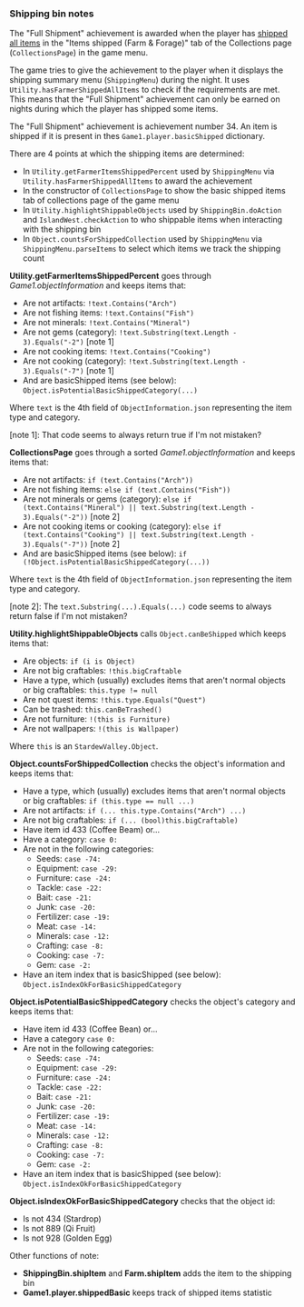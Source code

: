 ### Shipping bin notes

[svw:Shipping]: https://stardewvalleywiki.com/Shipping

The "Full Shipment" achievement is awarded when the player has [shipped all items](svw:Shipping) in the "Items shipped (Farm & Forage)" tab of the Collections page (`CollectionsPage`) in the game menu.

The game tries to give the achievement to the player when it displays the shipping summary menu (`ShippingMenu`) during the night. It uses `Utility.hasFarmerShippedAllItems` to check if the requirements are met. This means that the "Full Shipment" achievement can only be earned on nights during which the player has shipped some items.

The "Full Shipment" achievement is achievement number 34. An item is shipped if it is present in thes `Game1.player.basicShipped` dictionary.

There are 4 points at which the shipping items are determined:
- In `Utility.getFarmerItemsShippedPercent` used by `ShippingMenu` via `Utility.hasFarmerShippedAllItems` to award the achievement
- In the constructor of `CollectionsPage` to show the basic shipped items tab of collections page of the game menu
- In `Utility.highlightShippableObjects` used by `ShippingBin.doAction` and `IslandWest.checkAction` to who shippable items when interacting with the shipping bin
- In `Object.countsForShippedCollection` used by `ShippingMenu` via `ShippingMenu.parseItems` to select which items we track the shipping count

**Utility.getFarmerItemsShippedPercent** goes through _Game1.objectInformation_ and keeps items that:
- Are not artifacts: `!text.Contains("Arch")`
- Are not fishing items: `!text.Contains("Fish")`
- Are not minerals: `!text.Contains("Mineral")`
- Are not gems (category): `!text.Substring(text.Length - 3).Equals("-2")` [note 1]
- Are not cooking items: `!text.Contains("Cooking")`
- Are not cooking (category): `!text.Substring(text.Length - 3).Equals("-7")` [note 1]
- And are basicShipped items (see below): `Object.isPotentialBasicShippedCategory(...)`

Where `text` is the 4th field of `ObjectInformation.json` representing the item type and category.

\[note 1]: That code seems to always return true if I'm not mistaken?

**CollectionsPage** goes through a sorted _Game1.objectInformation_ and keeps items that:
- Are not artifacts: `if (text.Contains("Arch"))`
- Are not fishing items: `else if (text.Contains("Fish"))`
- Are not minerals or gems (category): `else if (text.Contains("Mineral") || text.Substring(text.Length - 3).Equals("-2"))` [note 2]
- Are not cooking items or cooking (category): `else if (text.Contains("Cooking") || text.Substring(text.Length - 3).Equals("-7"))` [note 2]
- And are basicShipped items (see below): `if (!Object.isPotentialBasicShippedCategory(...))`

Where `text` is the 4th field of `ObjectInformation.json` representing the item type and category.

\[note 2]: The `text.Substring(...).Equals(...)` code seems to always return false if I'm not mistaken?

**Utility.highlightShippableObjects** calls `Object.canBeShipped` which keeps items that:
- Are objects: `if (i is Object)`
- Are not big craftables: `!this.bigCraftable`
- Have a type, which (usually) excludes items that aren't normal objects or big craftables: `this.type != null`
- Are not quest items: `!this.type.Equals("Quest")`
- Can be trashed: `this.canBeTrashed()`
- Are not furniture: `!(this is Furniture)`
- Are not wallpapers: `!(this is Wallpaper)`

Where `this` is an `StardewValley.Object`.

**Object.countsForShippedCollection** checks the object's information and keeps items that:
- Have a type, which (usually) excludes items that aren't normal objects or big craftables: `if (this.type == null ...)`
- Are not artifacts: `if (... this.type.Contains("Arch") ...)`
- Are not big craftables: `if (... (bool)this.bigCraftable)`
- Have item id 433 (Coffee Beam) or...
- Have a category: `case 0:`
- Are not in the following categories:
  - Seeds: `case -74:`
  - Equipment: `case -29:`
  - Furniture: `case -24:`
  - Tackle: `case -22:`
  - Bait: `case -21:`
  - Junk: `case -20:`
  - Fertilizer: `case -19:`
  - Meat: `case -14:`
  - Minerals: `case -12:`
  - Crafting: `case -8:`
  - Cooking: `case -7:`
  - Gem: `case -2:`
- Have an item index that is basicShipped (see below): `Object.isIndexOkForBasicShippedCategory`

**Object.isPotentialBasicShippedCategory** checks the object's category and keeps items that:
- Have item id 433 (Coffee Bean) or...
- Have a category `case 0:`
- Are not in the following categories:
  - Seeds: `case -74:`
  - Equipment: `case -29:`
  - Furniture: `case -24:`
  - Tackle: `case -22:`
  - Bait: `case -21:`
  - Junk: `case -20:`
  - Fertilizer: `case -19:`
  - Meat: `case -14:`
  - Minerals: `case -12:`
  - Crafting: `case -8:`
  - Cooking: `case -7:`
  - Gem: `case -2:`
- Have an item index that is basicShipped (see below): `Object.isIndexOkForBasicShippedCategory`

**Object.isIndexOkForBasicShippedCategory** checks that the object id:
  - Is not 434 (Stardrop)
  - Is not 889 (Qi Fruit)
  - Is not 928 (Golden Egg)

Other functions of note:
- **ShippingBin.shipItem** and **Farm.shipItem** adds the item to the shipping bin
- **Game1.player.shippedBasic** keeps track of shipped items statistic 
